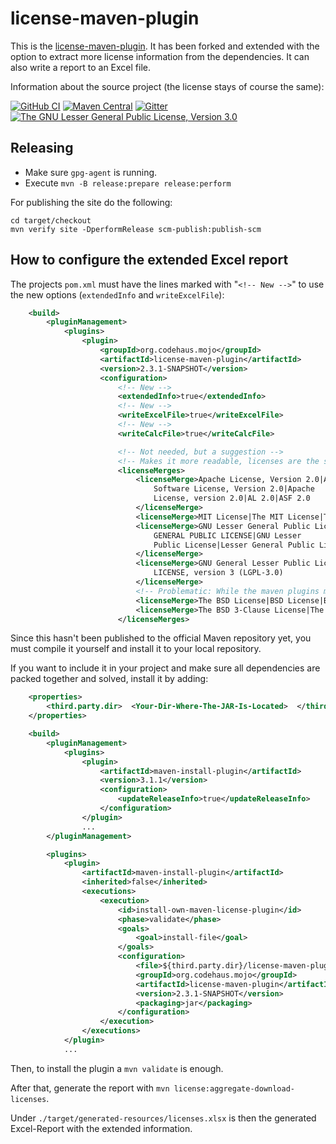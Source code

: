 # license-maven-plugin

This is the [license-maven-plugin](http://www.mojohaus.org/license-maven-plugin/). It has been forked and extended with the option
to extract more license information from the dependencies. It can also write a report to an Excel file.

Information about the source project (the license stays of course the same):

[![GitHub CI](https://github.com/mojohaus/license-maven-plugin/actions/workflows/maven.yml/badge.svg)](https://github.com/mojohaus/license-maven-plugin/actions/workflows/maven.yml)
[![Maven Central](https://img.shields.io/maven-central/v/org.codehaus.mojo/license-maven-plugin.svg?label=Maven%20Central)](https://search.maven.org/artifact/org.codehaus.mojo/license-maven-plugin)
[![Gitter](https://badges.gitter.im/Join%20Chat.svg)](https://gitter.im/mojohaus/license-maven-plugin?utm_source=badge&utm_medium=badge&utm_campaign=pr-badge&utm_content=badge)
[![The GNU Lesser General Public License, Version 3.0](https://img.shields.io/badge/license-LGPL3-blue.svg)](http://www.gnu.org/licenses/lgpl-3.0.txt)

## Releasing

* Make sure `gpg-agent` is running.
* Execute `mvn -B release:prepare release:perform`

For publishing the site do the following:

```
cd target/checkout
mvn verify site -DperformRelease scm-publish:publish-scm
```

## How to configure the extended Excel report

The projects `pom.xml` must have the lines marked with "`<!-- New -->`" to use the new options (`extendedInfo`
and `writeExcelFile`):

```xml
    <build>
        <pluginManagement>
            <plugins>
                <plugin>
                    <groupId>org.codehaus.mojo</groupId>
                    <artifactId>license-maven-plugin</artifactId>
                    <version>2.3.1-SNAPSHOT</version>
                    <configuration>
                        <!-- New -->
                        <extendedInfo>true</extendedInfo>
                        <!-- New -->
                        <writeExcelFile>true</writeExcelFile>
                        <!-- New -->
                        <writeCalcFile>true</writeCalcFile>

                        <!-- Not needed, but a suggestion -->
                        <!-- Makes it more readable, licenses are the same with different names -->
                        <licenseMerges>
                            <licenseMerge>Apache License, Version 2.0|Apache 2.0|Apache 2|Apache License 2.0|The Apache
                                Software License, Version 2.0|Apache
                                License, version 2.0|AL 2.0|ASF 2.0
                            </licenseMerge>
                            <licenseMerge>MIT License|The MIT License|The MIT License (MIT)</licenseMerge>
                            <licenseMerge>GNU Lesser General Public License|GNU Lesser General Public Licence|GNU LESSER
                                GENERAL PUBLIC LICENSE|GNU Lesser
                                Public License|Lesser General Public License (LGPL)
                            </licenseMerge>
                            <licenseMerge>GNU General Lesser Public License (LGPL) version 3.0|GNU LESSER GENERAL PUBLIC
                                LICENSE, version 3 (LGPL-3.0)
                            </licenseMerge>
                            <!-- Problematic: While the maven plugins may have a simple declaration of "BSD" for their license, they may mean "New BSD" license, at least that's what they state on their websites. -->
                            <licenseMerge>The BSD License|BSD License|BSD</licenseMerge>
                            <licenseMerge>The BSD 3-Clause License|The New BSD License|New BSD License</licenseMerge>
                        </licenseMerges>
```
Since this hasn't been published to the official Maven repository yet, you must compile it yourself and install it to
your local repository.

If you want to include it in your project and make sure all dependencies are packed together and
solved, install it by adding:
```xml
    <properties>
        <third.party.dir>  <Your-Dir-Where-The-JAR-Is-Located>  </third.party.dir>
    </properties>

    <build>
        <pluginManagement>
            <plugins>
                <plugin>
                    <artifactId>maven-install-plugin</artifactId>
                    <version>3.1.1</version>
                    <configuration>
                        <updateReleaseInfo>true</updateReleaseInfo>
                    </configuration>
                </plugin>
                ...
        </pluginManagement>

        <plugins>
            <plugin>
                <artifactId>maven-install-plugin</artifactId>
                <inherited>false</inherited>
                <executions>
                    <execution>
                        <id>install-own-maven-license-plugin</id>
                        <phase>validate</phase>
                        <goals>
                            <goal>install-file</goal>
                        </goals>
                        <configuration>
                            <file>${third.party.dir}/license-maven-plugin-2.3.1-SNAPSHOT.jar</file>
                            <groupId>org.codehaus.mojo</groupId>
                            <artifactId>license-maven-plugin</artifactId>
                            <version>2.3.1-SNAPSHOT</version>
                            <packaging>jar</packaging>
                        </configuration>
                    </execution>
                </executions>
            </plugin>
            ...
```
Then, to install the plugin a `mvn validate` is enough.

After that, generate the report with `mvn license:aggregate-download-licenses`.

Under `./target/generated-resources/licenses.xlsx` is then the generated Excel-Report with the extended information.
